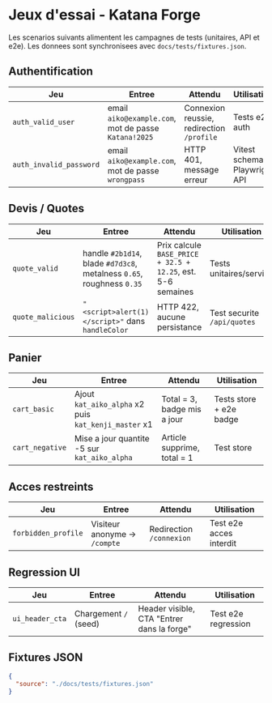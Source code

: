 # Jeux d'essai - Katana Forge

Les scenarios suivants alimentent les campagnes de tests (unitaires, API et e2e). Les donnees sont synchronisees avec `docs/tests/fixtures.json`.

## Authentification
| Jeu | Entree | Attendu | Utilisation |
| --- | --- | --- | --- |
| `auth_valid_user` | email `aiko@example.com`, mot de passe `Katana!2025` | Connexion reussie, redirection `/profile` | Tests e2e auth |
| `auth_invalid_password` | email `aiko@example.com`, mot de passe `wrongpass` | HTTP 401, message erreur | Vitest schema + Playwright API |

## Devis / Quotes
| Jeu | Entree | Attendu | Utilisation |
| --- | --- | --- | --- |
| `quote_valid` | handle `#2b1d14`, blade `#d7d3c8`, metalness `0.65`, roughness `0.35` | Prix calcule `BASE_PRICE + 32.5 + 12.25`,  est. 5-6 semaines | Tests unitaires/service |
| `quote_malicious` | `"<script>alert(1)</script>"` dans `handleColor` | HTTP 422, aucune persistance | Test securite `/api/quotes` |

## Panier
| Jeu | Entree | Attendu | Utilisation |
| --- | --- | --- | --- |
| `cart_basic` | Ajout `kat_aiko_alpha` x2 puis `kat_kenji_master` x1 | Total = 3, badge mis a jour | Tests store + e2e badge |
| `cart_negative` | Mise a jour quantite -5 sur `kat_aiko_alpha` | Article supprime, total = 1 | Test store |

## Acces restreints
| Jeu | Entree | Attendu | Utilisation |
| --- | --- | --- | --- |
| `forbidden_profile` | Visiteur anonyme -> `/compte` | Redirection `/connexion` | Test e2e acces interdit |

## Regression UI
| Jeu | Entree | Attendu | Utilisation |
| --- | --- | --- | --- |
| `ui_header_cta` | Chargement `/` (seed) | Header visible, CTA "Entrer dans la forge" | Test e2e regression |

## Fixtures JSON
```json
{
  "source": "./docs/tests/fixtures.json"
}
```
